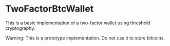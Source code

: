 TwoFactorBtcWallet
==================

This is a basic implementation of a two-factor wallet using threshold cryptography.

Warning: This is a prototype implementation. Do not use it to store bitcoins.
